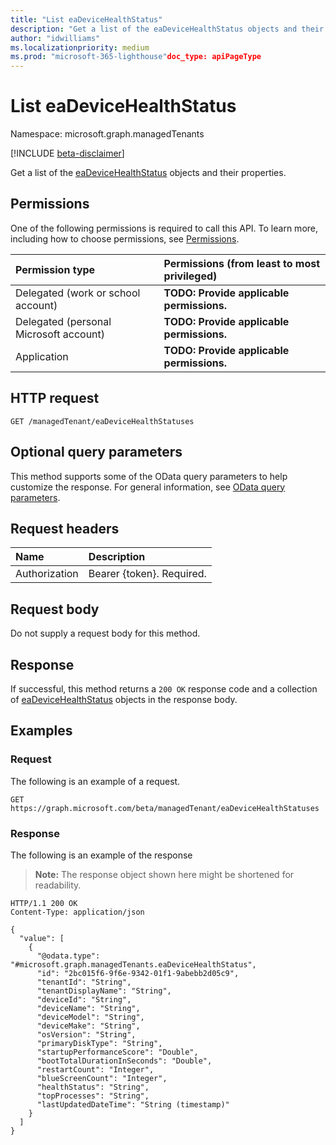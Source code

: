 ```yaml
---
title: "List eaDeviceHealthStatus"
description: "Get a list of the eaDeviceHealthStatus objects and their properties."
author: "idwilliams"
ms.localizationpriority: medium
ms.prod: "microsoft-365-lighthouse"doc_type: apiPageType
---
```


# List eaDeviceHealthStatus
Namespace: microsoft.graph.managedTenants

[!INCLUDE [beta-disclaimer](../../includes/beta-disclaimer.md)]

Get a list of the [eaDeviceHealthStatus](../resources/managedtenants-eadevicehealthstatus.md) objects and their properties.

## Permissions
One of the following permissions is required to call this API. To learn more, including how to choose permissions, see [Permissions](/graph/permissions-reference).

|Permission type|Permissions (from least to most privileged)|
|:---|:---|
|Delegated (work or school account)|**TODO: Provide applicable permissions.**|
|Delegated (personal Microsoft account)|**TODO: Provide applicable permissions.**|
|Application|**TODO: Provide applicable permissions.**|

## HTTP request

<!-- {
  "blockType": "ignored"
}
-->
``` http
GET /managedTenant/eaDeviceHealthStatuses
```

## Optional query parameters
This method supports some of the OData query parameters to help customize the response. For general information, see [OData query parameters](/graph/query-parameters).

## Request headers
|Name|Description|
|:---|:---|
|Authorization|Bearer {token}. Required.|

## Request body
Do not supply a request body for this method.

## Response

If successful, this method returns a `200 OK` response code and a collection of [eaDeviceHealthStatus](../resources/eadevicehealthstatus.md) objects in the response body.

## Examples

### Request
The following is an example of a request.
<!-- {
  "blockType": "request",
  "name": "list_eadevicehealthstatus"
}
-->
``` http
GET https://graph.microsoft.com/beta/managedTenant/eaDeviceHealthStatuses
```


### Response
The following is an example of the response
>**Note:** The response object shown here might be shortened for readability.
<!-- {
  "blockType": "response",
  "truncated": true,
  "@odata.type": "Collection(microsoft.graph.managedTenants.eaDeviceHealthStatus)"
}
-->
``` http
HTTP/1.1 200 OK
Content-Type: application/json

{
  "value": [
    {
      "@odata.type": "#microsoft.graph.managedTenants.eaDeviceHealthStatus",
      "id": "2bc015f6-9f6e-9342-01f1-9abebb2d05c9",
      "tenantId": "String",
      "tenantDisplayName": "String",
      "deviceId": "String",
      "deviceName": "String",
      "deviceModel": "String",
      "deviceMake": "String",
      "osVersion": "String",
      "primaryDiskType": "String",
      "startupPerformanceScore": "Double",
      "bootTotalDurationInSeconds": "Double",
      "restartCount": "Integer",
      "blueScreenCount": "Integer",
      "healthStatus": "String",
      "topProcesses": "String",
      "lastUpdatedDateTime": "String (timestamp)"
    }
  ]
}
```

